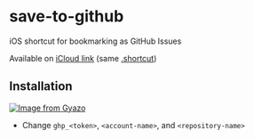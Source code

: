 # save-to-github
iOS shortcut for bookmarking as GitHub Issues

Available on [iCloud link](https://www.icloud.com/shortcuts/7664060333854fc2b760ee1370d47a66) (same [.shortcut](./save-to-github-as-issues.shortcut))

## Installation
[![Image from Gyazo](https://i.gyazo.com/b425f74c88ffbb2e674f119e364aaec3.jpg)](https://gyazo.com/b425f74c88ffbb2e674f119e364aaec3)

+ Change `ghp_<token>`, `<account-name>`, and `<repository-name>` 


